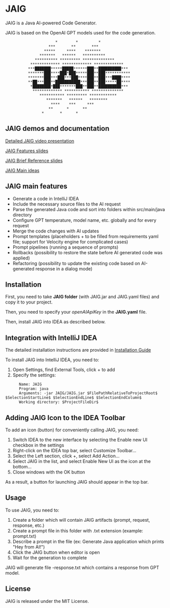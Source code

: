 # JAIG

JAIG is a Java AI-powered Code Generator.

JAIG is based on the OpenAI GPT models used for the code generation.

```
                      *        *         *
                   ***       **       ***
                 *****     ****    *******
               *******   ******   **********
             ********** ********* **************
           ************* ************* *************
          ***███████*****█████******███**██████████***
          *******███****███*███*****███**███***********
          *******███***███***███****███**███***████****
          **██***███**███████████***███**███*****██****
           *████████*███*******███**███**██████████***
            ************* *********** **************
               *********** ********* ************
                  *******   ******   ********
                    ****    ***     ***
                   **      *      **
                *       *      *
```

## JAIG demos and documentation

[Detailed JAIG video presentation](https://youtu.be/fohX8WbdWp8)

[JAIG Features slides](docs/JAIGFeatures.pdf)

[JAIG Brief Reference slides](docs/JAIGBriefReference.pdf)

[JAIG Main ideas](docs/JAIGideas.pdf)

## JAIG main features

- Generate a code in IntelliJ IDEA
- Include the necessary source files to the AI request
- Parse the generated Java code and sort into folders within src/main/java directory
- Configure GPT temperature, model name, etc. globally and for every request
- Merge the code changes with AI updates
- Prompt templates (placeholders + to be filled from requirements yaml file; support for Velocity engine for complicated cases)
- Prompt pipelines (running a sequence of prompts)
- Rollbacks (possibility to restore the state before AI generated code was applied)
- Refactoring (possibility to update the existing code based on AI-generated response in a dialog mode)

## Installation

First, you need to take **JAIG folder** (with JAIG.jar and JAIG.yaml files) and copy it to your project.

Then, you need to specify your *openAIApiKey* in the **JAIG.yaml** file.

Then, install JAIG into IDEA as described below.

## Integration with IntelliJ IDEA

The detailed installation instructions are provided in [Installation Guide](docs/Installation.pdf)

To install JAIG into IntelliJ IDEA, you need to:
1.	Open Settings, find External Tools, click + to add
2.	Specify the settings:
```
      Name: JAIG
      Program: java
      Arguments: -jar JAIG/JAIG.jar $FilePathRelativeToProjectRoot$ $SelectionStartLine$ $SelectionEndLine$ $SelectionEndColumn$
      Working directory: $ProjectFileDir$
```

## Adding JAIG Icon to the IDEA Toolbar

To add an icon (button) for conveniently calling JAIG, you need:
1.	Switch IDEA to the new interface by selecting the Enable new UI checkbox in the settings
2.	Right-click on the IDEA top bar, select Customize Toolbar...
3.	Select the Left section, click +, select Add Action...
4.	Select JAIG in the list, and select Enable New UI as the icon at the bottom...
5.  Close windows with the OK button

As a result, a button for launching JAIG should appear in the top bar.

## Usage

To use JAIG, you need to:
1. Create a folder which will contain JAIG artifacts (prompt, request, response, etc.)
2. Create a prompt file in this folder with .txt extension (example: prompt.txt)
3. Describe a prompt in the file (ex: Generate Java application which prints "Hey from AI!")
4. Click the JAIG button when editor is open
5. Wait for the generation to complete

JAIG will generate file <prompt-name>-response.txt which contains a response from GPT model.

## License

JAIG is released under the MIT License.

